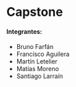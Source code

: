 # Capstone

#### Integrantes:
* Bruno Farfán
* Francísco Aguilera
* Martín Letelier
* Matías Moreno
* Santiago Larraín